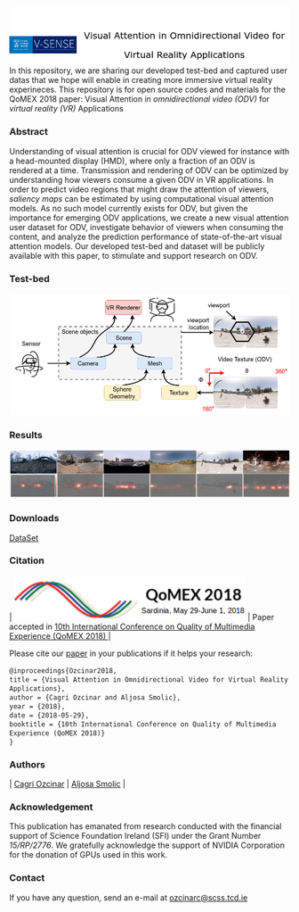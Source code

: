 ![logo](img/LogoPage.png)
In this repository, we are sharing our developed test-bed and captured user datas that we hope will enable in creating more immersive virtual reality experineces. This repository is for open source codes and materials for the QoMEX 2018 paper: Visual Attention in *omnidirectional video (ODV)* for *virtual reality (VR)* Applications

### Abstract
Understanding of visual attention is crucial for ODV viewed for instance with a head-mounted display (HMD), where only a fraction of an ODV is rendered at a time. Transmission and rendering of ODV can be optimized by understanding how viewers consume a given ODV in VR applications. In order to predict video regions that might draw the attention of viewers, *saliency maps* can be estimated by using computational visual attention models. As no such model currently exists for ODV, but given the importance for emerging ODV applications, we create a new visual attention user dataset for ODV, investigate behavior of viewers when consuming the content, and analyze the prediction performance of state-of-the-art visual attention models. Our developed test-bed and dataset will be publicly available with this paper, to stimulate and support research on ODV.

### Test-bed

![testbed](img/testbed.png)

### Results
![result](img/result.png)

### Downloads
[DataSet](https://drive.google.com/open?id=1Fwu3nihR7CkA54tae63I678vHzUsQZ9m)

### Citation

| ![qomex logo](img/qomexLogo.png) | Paper accepted in [10th International Conference on Quality of Multimedia Experience (QoMEX 2018) ](https://www.qomex2018.org/) |

Please cite our [paper]() in your publications if it helps your research:
````
@inproceedings{Ozcinar2018,
title = {Visual Attention in Omnidirectional Video for Virtual Reality Applications},
author = {Cagri Ozcinar and Aljosa Smolic},
year = {2018},
date = {2018-05-29},
booktitle = {10th International Conference on Quality of Multimedia Experience (QoMEX 2018)}
}
````

### Authors

| [Cagri Ozcinar][CagriOzcinar-web] | [Aljosa Smolic][AljosaSmolic-web] |

[CagriOzcinar-web]: (https://www.scss.tcd.ie/~ozcinarc/)

[AljosaSmolic-web]: (https://v-sense.scss.tcd.ie/?profile=prof-aljosa-smolic-2)

### Acknowledgement

This publication has emanated from research conducted with the financial support of Science Foundation Ireland (SFI) under the Grant Number *15/RP/2776*. We gratefully acknowledge the support of NVIDIA Corporation for the donation of GPUs used in this work.

### Contact

If you have any question, send an e-mail at [ozcinarc@scss.tcd.ie]()
